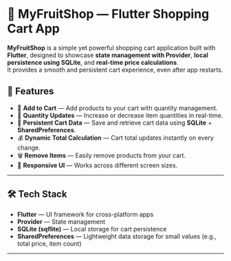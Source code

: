 # 🍎 MyFruitShop — Flutter Shopping Cart App

**MyFruitShop** is a simple yet powerful shopping cart application built with **Flutter**, designed to showcase **state management with Provider**, **local persistence using SQLite**, and **real-time price calculations**.  
It provides a smooth and persistent cart experience, even after app restarts.

## 🚀 Features

- 🛒 **Add to Cart** — Add products to your cart with quantity management.  
- 🔄 **Quantity Updates** — Increase or decrease item quantities in real-time.  
- 💾 **Persistent Cart Data** — Save and retrieve cart data using **SQLite** + **SharedPreferences**.  
- 💰 **Dynamic Total Calculation** — Cart total updates instantly on every change.  
- 🗑 **Remove Items** — Easily remove products from your cart.  
- 📱 **Responsive UI** — Works across different screen sizes.

---

## 🛠 Tech Stack

- **Flutter** — UI framework for cross-platform apps  
- **Provider** — State management  
- **SQLite (sqflite)** — Local storage for cart persistence  
- **SharedPreferences** — Lightweight data storage for small values (e.g., total price, item count)  

---



